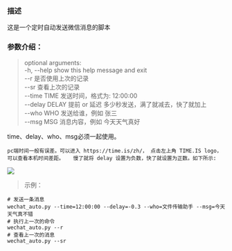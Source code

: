 ### 描述
这是一个定时自动发送微信消息的脚本

### 参数介绍：

> optional arguments:  
  -h, --help     show this help message and exit  
  --r            是否使用上次的记录  
  --sr       查看上次的记录  
  --time TIME    发送时间，格式为: 12:00:00  
  --delay DELAY  提前 or 延迟 多少秒发送，满了就减去，快了就加上  
  --who WHO      发送给谁，例如 张三  
  --msg MSG      消息内容，例如 今天天气真好  


time、delay、who、msg必须一起使用。  
 
`pc端时间一般有误差。可以进入 https://time.is/zh/， 点击左上角 TIME.IS logo，可以查看本机时间差距。  
慢了就将 delay 设置为负数，快了就设置为正数。如下所示:`

![](img/time_show.png)
 
> 示例：  

```shell script
# 发送一条消息
wechat_auto.py --time=12:00:00 --delay=-0.3 --who=文件传输助手 --msg=今天天气真不错  
# 执行上一次的命令
wechat_auto.py --r
# 查看上一次的消息
wechat_auto.py --sr 
```

 
 